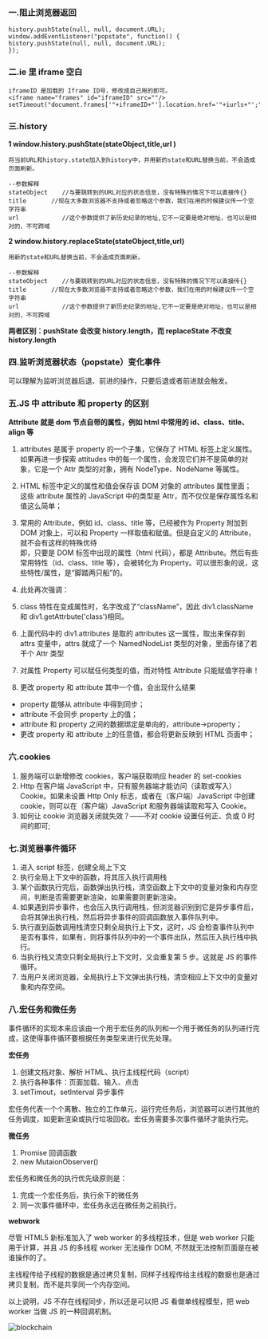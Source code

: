 ### 一.阻止浏览器返回

```
history.pushState(null, null, document.URL);
window.addEventListener("popstate", function() {
history.pushState(null, null, document.URL);
});

```

### 二.ie 里 iframe 空白

```
iframeID 是加载的 Iframe ID号，修改成自己用的即可。
<iframe name="frames" id="iframeID" src=""/>
setTimeout("document.frames['"+iframeID+"'].location.href='"+iurls+"';",0);
```

### 三.history

**1 window.history.pushState(stateObject,title,url )**

```
将当前URL和history.state加入到history中，并用新的state和URL替换当前，不会造成页面刷新。

--参数解释
stateObject    //与要跳转到的URL对应的状态信息，没有特殊的情况下可以直接传{}
title       //现在大多数浏览器不支持或者忽略这个参数，我们在用的时候建议传一个空字符串
url            //这个参数提供了新历史纪录的地址,它不一定要是绝对地址，也可以是相对的，不可跨域
```

**2 window.history.replaceState(stateObject,title,url)**

```
用新的state和URL替换当前，不会造成页面刷新。

--参数解释
stateObject    //与要跳转到的URL对应的状态信息，没有特殊的情况下可以直接传{}
title       //现在大多数浏览器不支持或者忽略这个参数，我们在用的时候建议传一个空字符串
url            //这个参数提供了新历史纪录的地址,它不一定要是绝对地址，也可以是相对的，不可跨域
```

**两者区别：pushState 会改变 history.length，而 replaceState 不改变 history.length**

### 四.监听浏览器状态（popstate）变化事件

可以理解为监听浏览器后退、前进的操作，只要后退或者前进就会触发。

### 五.JS 中 attribute 和 property 的区别

**Attribute 就是 dom 节点自带的属性，例如 html 中常用的 id、class、title、align 等**

1. attributes 是属于 property 的一个子集，它保存了 HTML 标签上定义属性。如果再进一步探索 attitudes 中的每一个属性，会发现它们并不是简单的对象，它是一个 Attr 类型的对象，拥有 NodeType、NodeName 等属性。

2. HTML 标签中定义的属性和值会保存该 DOM 对象的 attributes 属性里面；
   这些 attribute 属性的 JavaScript 中的类型是 Attr，而不仅仅是保存属性名和值这么简单；

3. 常用的 Attribute，例如 id、class、title 等，已经被作为 Property 附加到 DOM 对象上，可以和 Property 一样取值和赋值。但是自定义的 Attribute，就不会有这样的特殊优待  
   即，只要是 DOM 标签中出现的属性（html 代码），都是 Attribute。然后有些常用特性（id、class、title 等），会被转化为 Property。可以很形象的说，这些特性/属性，是“脚踏两只船”的。

4. 此处再次强调：

5. class 特性在变成属性时，名字改成了“className”，因此 div1.className 和 div1.getAttrbute('class')相同。
6. 上面代码中的 div1.attributes 是取的 attributes 这一属性，取出来保存到 attrs 变量中，attrs 就成了一个 NamedNodeList 类型的对象，里面存储了若干个 Attr 类型
7. 对属性 Property 可以赋任何类型的值，而对特性 Attribute 只能赋值字符串！

8. 更改 property 和 attribute 其中一个值，会出现什么结果

- property 能够从 attribute 中得到同步；
- attribute 不会同步 property 上的值；
- attribute 和 property 之间的数据绑定是单向的，attribute->property；
- 更改 property 和 attribute 上的任意值，都会将更新反映到 HTML 页面中；

### 六.cookies

1. 服务端可以新增修改 cookies，客户端获取响应 header 的 set-cookies
2. Http 在客户端 JavaScript 中，只有服务器端才能访问（读取或写入）Cookie。如果未设置 Http Only 标志，或者在（客户端）JavaScript 中创建 cookie，则可以在（客户端）JavaScript 和服务器端读取和写入 Cookie。
3. 如何让 cookie 浏览器关闭就失效？——不对 cookie 设置任何正、负或 0 时间的即可;

### 七.浏览器事件循环

1. 进入 script 标签，创建全局上下文
2. 执行全局上下文中的函数，将其压入执行调用栈
3. 某个函数执行完后，函数弹出执行栈，清空函数上下文中的变量对象和内存空间，判断是否需要更新渲染，如果需要则更新渲染。
4. 如果遇到异步事件，也会压入执行调用栈，但浏览器识别到它是异步事件后，会将其弹出执行栈，然后将异步事件的回调函数放入事件队列中。
5. 执行直到函数调用栈清空只剩全局执行上下文，这时，JS 会检查事件队列中是否有事件，如果有，则将事件队列中的一个事件出队，然后压入执行栈中执行。
6. 当执行栈又清空只剩全局执行上下文时，又会重复第 5 步。这就是 JS 的事件循环。
7. 当用户关闭浏览器，全局执行上下文弹出执行栈，清空相应上下文中的变量对象和内存空间。

### 八.宏任务和微任务

事件循环的实现本来应该由一个用于宏任务的队列和一个用于微任务的队列进行完成，这使得事件循环要根据任务类型来进行优先处理。

**宏任务**

1. 创建文档对象、解析 HTML、执行主线程代码（script）
2. 执行各种事件：页面加载、输入、点击
3. setTimout，setInterval 异步事件

宏任务代表一个个离散、独立的工作单元，运行完任务后，浏览器可以进行其他的任务调度，如更新渲染或执行垃圾回收。宏任务需要多次事件循环才能执行完。

**微任务**

1. Promise 回调函数
2. new MutaionObserver()

宏任务和微任务的执行优先级原则是：

1. 完成一个宏任务后，执行余下的微任务
2. 同一次事件循环中，宏任务永远在微任务之前执行。

**webwork**

尽管 HTML5 新标准加入了 web worker 的多线程技术，但是 web worker 只能用于计算，并且 JS 的多线程 worker 无法操作 DOM, 不然就无法控制页面是在被谁操作的了。

主线程传给子线程的数据是通过拷贝复制，同样子线程传给主线程的数据也是通过拷贝复制，而不是共享同一个内存空间。

以上说明，JS 不存在线程同步，所以还是可以把 JS 看做单线程模型，把 web worker 当做 JS 的一种回调机制。

![blockchain](https://ss0.bdstatic.com/70cFvHSh_Q1YnxGkpoWK1HF6hhy/it/u=702257389,1274025419&fm=27&gp=0.jpg "区块链")
